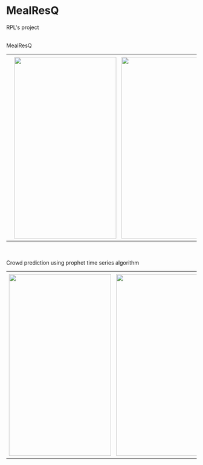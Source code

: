 # MealResQ
RPL's project
<br><br>

MealResQ
<table>
  <tr>
    <td>  </td>
     <td>  </td>
     <td>  </td>
  </tr>
  <tr>
    <td><img src="screenshots/messageImage_1604307335265.jpg" width=270 height=480></td>
    <td><img src="messageImage_1604307378085.jpg" width=270 height=480></td>
    <td><img src="messageImage_1604307404908.jpg" width=270 height=480></td>
  </tr>
 </table>

<br><br>
Crowd prediction using prophet time series algorithm
<table>
  <tr>
    <td>  </td>
     <td>  </td>
     <td>  </td>
  </tr>
  <tr>
    <td><img src="messageImage_1604307420186.jpg" width=270 height=480></td>
    <td><img src="messageImage_1604307455734.jpg" width=270 height=480></td>
    <td><img src="messageImage_1604307480284.jpg" width=270 height=480></td>
  </tr>
 </table>
